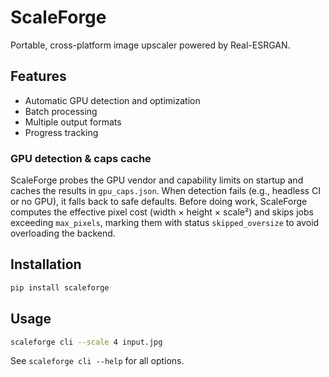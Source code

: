 
# ScaleForge

Portable, cross-platform image upscaler powered by Real-ESRGAN.

## Features

- Automatic GPU detection and optimization
- Batch processing
- Multiple output formats
- Progress tracking

### GPU detection & caps cache

ScaleForge probes the GPU vendor and capability limits on startup and caches the results in `gpu_caps.json`. When detection fails (e.g., headless CI or no GPU), it falls back to safe defaults. Before doing work, ScaleForge computes the effective pixel cost (width × height × scale²) and skips jobs exceeding `max_pixels`, marking them with status `skipped_oversize` to avoid overloading the backend.

## Installation

```bash
pip install scaleforge
```

## Usage

```bash
scaleforge cli --scale 4 input.jpg
```

See `scaleforge cli --help` for all options.
